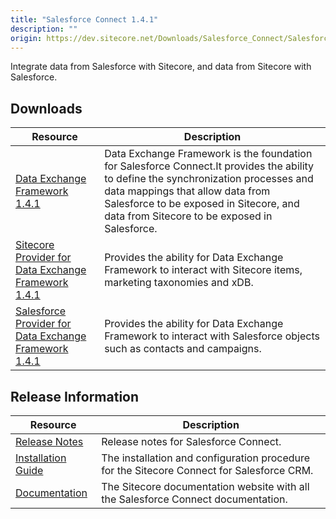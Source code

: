 ```yaml
---
title: "Salesforce Connect 1.4.1"
description: ""
origin: https://dev.sitecore.net/Downloads/Salesforce_Connect/Salesforce_Connect_1/Salesforce_Connect_1_4_1.aspx
---
```


Integrate data from Salesforce with Sitecore, and data from Sitecore with Salesforce.

## Downloads

 | Resource | Description |
 | --- | --- |
 | [Data Exchange Framework 1.4.1](https://scdp.blob.core.windows.net/downloads/Salesforce%20Connect/Salesforce%20Connect%201/Salesforce%20Connect%201%204%201/Secure/Data%20Exchange%20Framework%201.4.1%20rev.%20170818.zip) | Data Exchange Framework is the foundation for Salesforce Connect.It provides the ability to define the synchronization processes and data mappings that allow data from Salesforce to be exposed in Sitecore, and data from Sitecore to be exposed in Salesforce. |
 | [Sitecore Provider for Data Exchange Framework 1.4.1](https://scdp.blob.core.windows.net/downloads/Salesforce%20Connect/Salesforce%20Connect%201/Salesforce%20Connect%201%204%201/Secure/Sitecore%20Provider%20for%20Data%20Exchange%20Framework%201.4.1%20rev.%20170818.zip) | Provides the ability for Data Exchange Framework to interact with Sitecore items, marketing taxonomies and xDB. |
 | [Salesforce Provider for Data Exchange Framework 1.4.1](https://scdp.blob.core.windows.net/downloads/Salesforce%20Connect/Salesforce%20Connect%201/Salesforce%20Connect%201%204%201/Secure/Salesforce%20Provider%20for%20Data%20Exchange%20Framework%201.4.1%20rev.%20170818.zip) | Provides the ability for Data Exchange Framework to interact with Salesforce objects such as contacts and campaigns. |

## Release Information

 | Resource | Description |
 | --- | --- |
 | [Release Notes](/downloads/Salesforce_Connect/Salesforce_Connect_1/Salesforce_Connect_1_4_1/Release_Notes) | Release notes for Salesforce Connect. |
 | [Installation Guide](https://scdp.blob.core.windows.net/downloads/Salesforce%20Connect/Salesforce%20Connect%201/Salesforce%20Connect%201%204%201/Secure/Installation%20Guide%20Salesforce%20Connect%20141a4.pdf) | The installation and configuration procedure for the Sitecore Connect for Salesforce CRM. |
 | [Documentation](https://doc.sitecore.com/developers/82/connectors/) | The Sitecore documentation website with all the Salesforce Connect documentation. |
